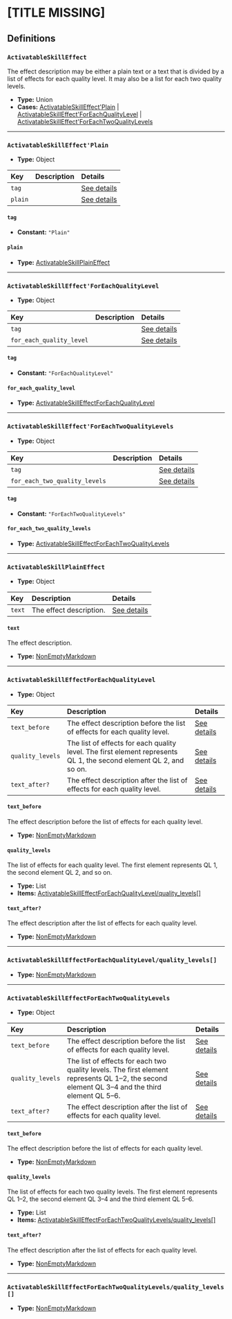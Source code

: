 # [TITLE MISSING]

## Definitions

### <a name="ActivatableSkillEffect"></a> `ActivatableSkillEffect`

The effect description may be either a plain text or a text that is divided
by a list of effects for each quality level. It may also be a list for each
two quality levels.

- **Type:** Union
- **Cases:** <a href="#ActivatableSkillEffect'Plain">ActivatableSkillEffect'Plain</a> | <a href="#ActivatableSkillEffect'ForEachQualityLevel">ActivatableSkillEffect'ForEachQualityLevel</a> | <a href="#ActivatableSkillEffect'ForEachTwoQualityLevels">ActivatableSkillEffect'ForEachTwoQualityLevels</a>

---

### <a name="ActivatableSkillEffect'Plain"></a> `ActivatableSkillEffect'Plain`

- **Type:** Object

Key | Description | Details
:-- | :-- | :--
`tag` |  | <a href="#ActivatableSkillEffect'Plain/tag">See details</a>
`plain` |  | <a href="#ActivatableSkillEffect'Plain/plain">See details</a>

#### <a name="ActivatableSkillEffect'Plain/tag"></a> `tag`

- **Constant:** `"Plain"`

#### <a name="ActivatableSkillEffect'Plain/plain"></a> `plain`

- **Type:** <a href="#ActivatableSkillPlainEffect">ActivatableSkillPlainEffect</a>

---

### <a name="ActivatableSkillEffect'ForEachQualityLevel"></a> `ActivatableSkillEffect'ForEachQualityLevel`

- **Type:** Object

Key | Description | Details
:-- | :-- | :--
`tag` |  | <a href="#ActivatableSkillEffect'ForEachQualityLevel/tag">See details</a>
`for_each_quality_level` |  | <a href="#ActivatableSkillEffect'ForEachQualityLevel/for_each_quality_level">See details</a>

#### <a name="ActivatableSkillEffect'ForEachQualityLevel/tag"></a> `tag`

- **Constant:** `"ForEachQualityLevel"`

#### <a name="ActivatableSkillEffect'ForEachQualityLevel/for_each_quality_level"></a> `for_each_quality_level`

- **Type:** <a href="#ActivatableSkillEffectForEachQualityLevel">ActivatableSkillEffectForEachQualityLevel</a>

---

### <a name="ActivatableSkillEffect'ForEachTwoQualityLevels"></a> `ActivatableSkillEffect'ForEachTwoQualityLevels`

- **Type:** Object

Key | Description | Details
:-- | :-- | :--
`tag` |  | <a href="#ActivatableSkillEffect'ForEachTwoQualityLevels/tag">See details</a>
`for_each_two_quality_levels` |  | <a href="#ActivatableSkillEffect'ForEachTwoQualityLevels/for_each_two_quality_levels">See details</a>

#### <a name="ActivatableSkillEffect'ForEachTwoQualityLevels/tag"></a> `tag`

- **Constant:** `"ForEachTwoQualityLevels"`

#### <a name="ActivatableSkillEffect'ForEachTwoQualityLevels/for_each_two_quality_levels"></a> `for_each_two_quality_levels`

- **Type:** <a href="#ActivatableSkillEffectForEachTwoQualityLevels">ActivatableSkillEffectForEachTwoQualityLevels</a>

---

### <a name="ActivatableSkillPlainEffect"></a> `ActivatableSkillPlainEffect`

- **Type:** Object

Key | Description | Details
:-- | :-- | :--
`text` | The effect description. | <a href="#ActivatableSkillPlainEffect/text">See details</a>

#### <a name="ActivatableSkillPlainEffect/text"></a> `text`

The effect description.

- **Type:** <a href="./_NonEmptyString.md#NonEmptyMarkdown">NonEmptyMarkdown</a>

---

### <a name="ActivatableSkillEffectForEachQualityLevel"></a> `ActivatableSkillEffectForEachQualityLevel`

- **Type:** Object

Key | Description | Details
:-- | :-- | :--
`text_before` | The effect description before the list of effects for each quality level. | <a href="#ActivatableSkillEffectForEachQualityLevel/text_before">See details</a>
`quality_levels` | The list of effects for each quality level. The first element represents QL 1, the second element QL 2, and so on. | <a href="#ActivatableSkillEffectForEachQualityLevel/quality_levels">See details</a>
`text_after?` | The effect description after the list of effects for each quality level. | <a href="#ActivatableSkillEffectForEachQualityLevel/text_after">See details</a>

#### <a name="ActivatableSkillEffectForEachQualityLevel/text_before"></a> `text_before`

The effect description before the list of effects for each quality
level.

- **Type:** <a href="./_NonEmptyString.md#NonEmptyMarkdown">NonEmptyMarkdown</a>

#### <a name="ActivatableSkillEffectForEachQualityLevel/quality_levels"></a> `quality_levels`

The list of effects for each quality level. The first element
represents QL 1, the second element QL 2, and so on.

- **Type:** List
- **Items:** <a href="#ActivatableSkillEffectForEachQualityLevel/quality_levels[]">ActivatableSkillEffectForEachQualityLevel/quality_levels[]</a>

#### <a name="ActivatableSkillEffectForEachQualityLevel/text_after"></a> `text_after?`

The effect description after the list of effects for each quality
level.

- **Type:** <a href="./_NonEmptyString.md#NonEmptyMarkdown">NonEmptyMarkdown</a>

---

### <a name="ActivatableSkillEffectForEachQualityLevel/quality_levels[]"></a> `ActivatableSkillEffectForEachQualityLevel/quality_levels[]`

- **Type:** <a href="./_NonEmptyString.md#NonEmptyMarkdown">NonEmptyMarkdown</a>

---

### <a name="ActivatableSkillEffectForEachTwoQualityLevels"></a> `ActivatableSkillEffectForEachTwoQualityLevels`

- **Type:** Object

Key | Description | Details
:-- | :-- | :--
`text_before` | The effect description before the list of effects for each quality level. | <a href="#ActivatableSkillEffectForEachTwoQualityLevels/text_before">See details</a>
`quality_levels` | The list of effects for each two quality levels. The first element represents QL 1–2, the second element QL 3–4 and the third element QL 5–6. | <a href="#ActivatableSkillEffectForEachTwoQualityLevels/quality_levels">See details</a>
`text_after?` | The effect description after the list of effects for each quality level. | <a href="#ActivatableSkillEffectForEachTwoQualityLevels/text_after">See details</a>

#### <a name="ActivatableSkillEffectForEachTwoQualityLevels/text_before"></a> `text_before`

The effect description before the list of effects for each quality
level.

- **Type:** <a href="./_NonEmptyString.md#NonEmptyMarkdown">NonEmptyMarkdown</a>

#### <a name="ActivatableSkillEffectForEachTwoQualityLevels/quality_levels"></a> `quality_levels`

The list of effects for each two quality levels. The first element
represents QL 1–2, the second element QL 3–4 and the third element QL
5–6.

- **Type:** List
- **Items:** <a href="#ActivatableSkillEffectForEachTwoQualityLevels/quality_levels[]">ActivatableSkillEffectForEachTwoQualityLevels/quality_levels[]</a>

#### <a name="ActivatableSkillEffectForEachTwoQualityLevels/text_after"></a> `text_after?`

The effect description after the list of effects for each quality
level.

- **Type:** <a href="./_NonEmptyString.md#NonEmptyMarkdown">NonEmptyMarkdown</a>

---

### <a name="ActivatableSkillEffectForEachTwoQualityLevels/quality_levels[]"></a> `ActivatableSkillEffectForEachTwoQualityLevels/quality_levels[]`

- **Type:** <a href="./_NonEmptyString.md#NonEmptyMarkdown">NonEmptyMarkdown</a>
